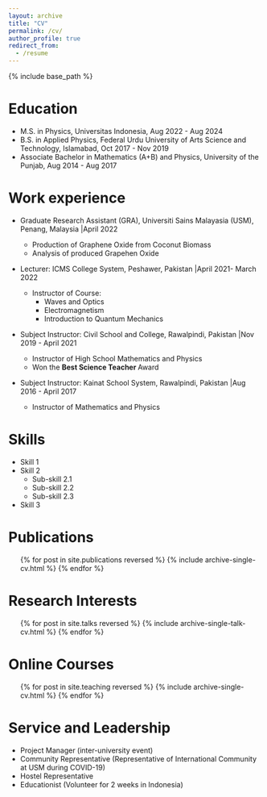 ```yaml
---
layout: archive
title: "CV"
permalink: /cv/
author_profile: true
redirect_from:
  - /resume
---
```


{% include base_path %}

Education
======
* M.S. in Physics, Universitas Indonesia, Aug 2022 - Aug 2024
* B.S. in Applied Physics, Federal Urdu University of Arts Science and Technology, Islamabad, Oct 2017 - Nov 2019
* Associate Bachelor in Mathematics (A+B) and Physics, University of the Punjab, Aug 2014 - Aug 2017

Work experience
======
* Graduate Research Assistant (GRA), Universiti Sains Malayasia (USM), Penang, Malaysia |April 2022
  * Production of Graphene Oxide from Coconut Biomass
  * Analysis of produced Grapehen Oxide

* Lecturer: ICMS College System, Peshawer, Pakistan |April 2021- March 2022
  * Instructor of Course:
    * Waves and Optics
    * Electromagnetism
    * Introduction to Quantum Mechanics
  

* Subject Instructor: Civil School and College, Rawalpindi, Pakistan |Nov 2019 - April 2021
  * Instructor of High School Mathematics and Physics
  * Won the <b> Best Science Teacher </b> Award
 
* Subject Instructor: Kainat School System, Rawalpindi, Pakistan |Aug 2016 - April 2017
  * Instructor of Mathematics and Physics

  
Skills
======
* Skill 1
* Skill 2
  * Sub-skill 2.1
  * Sub-skill 2.2
  * Sub-skill 2.3
* Skill 3

Publications
======
  <ul>{% for post in site.publications reversed %}
    {% include archive-single-cv.html %}
  {% endfor %}</ul>
  
Research Interests
======
  <ul>{% for post in site.talks reversed %}
    {% include archive-single-talk-cv.html  %}
  {% endfor %}</ul>
  
Online Courses
======
  <ul>{% for post in site.teaching reversed %}
    {% include archive-single-cv.html %}
  {% endfor %}</ul>
  
Service and Leadership
======
* Project Manager (inter-university event)
* Community Representative (Representative of International Community at USM during COVID-19)
* Hostel Representative
* Educationist (Volunteer for 2 weeks in Indonesia)
